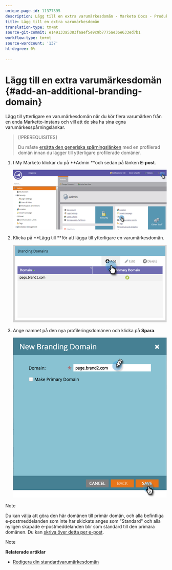 ```yaml
---
unique-page-id: 11377395
description: Lägg till en extra varumärkesdomän - Marketo Docs - Produktdokumentation
title: Lägg till en extra varumärkesdomän
translation-type: tm+mt
source-git-commit: e149133a5383faaef5e9c9b7775ae36e633ed7b1
workflow-type: tm+mt
source-wordcount: '137'
ht-degree: 0%

---
```



# Lägg till en extra varumärkesdomän {#add-an-additional-branding-domain}

Lägg till ytterligare en varumärkesdomän när du kör flera varumärken från en enda Marketto-instans och vill att de ska ha sina egna varumärkesspårningslänkar.

>[!PREREQUISITES]
>
>Du måste [ersätta den generiska spårningslänken](edit-your-default-branding-domain.md) med en profilerad domän innan du lägger till ytterligare profilerade domäner.

1. I My Marketo klickar du på **Admin **och sedan på länken **E-post**.

   ![](assets/image2016-6-29-16-3a42-3a20.png)

1. Klicka på **Lägg till **för att lägga till ytterligare en varumärkesdomän.

   ![](assets/two.png)

1. Ange namnet på den nya profileringsdomänen och klicka på **Spara**.

   ![](assets/three.png)

>[!NOTE]
>
>Du kan välja att göra den här domänen till primär domän, och alla befintliga e-postmeddelanden som inte har skickats anges som &quot;Standard&quot; och alla nyligen skapade e-postmeddelanden blir som standard till den primära domänen. Du kan [skriva över detta per e-post](overwrite-primary-domain-for-emails.md).

>[!NOTE]
>
>**Relaterade artiklar**
>
>* [Redigera din standardvarumärkesdomän](edit-your-default-branding-domain.md)

>



